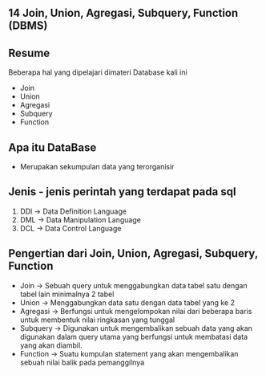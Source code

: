 ## 14 Join, Union, Agregasi, Subquery, Function (DBMS)
## Resume
Beberapa hal yang dipelajari dimateri Database kali ini
- Join
- Union
- Agregasi
- Subquery
- Function
## Apa itu DataBase
- Merupakan sekumpulan data yang terorganisir
## Jenis - jenis perintah yang terdapat pada sql
1. DDl -> Data Definition Language
2. DML -> Data Manipulation Language
3. DCL -> Data Control Language
## Pengertian dari Join, Union, Agregasi, Subquery, Function
- Join -> Sebuah query untuk menggabungkan data tabel satu dengan tabel lain minimalnya 2 tabel
- Union -> Menggabungkan data satu dengan data tabel yang ke 2
- Agregasi -> Berfungsi untuk mengelompokan nilai dari beberapa baris untuk membentuk nilai ringkasan yang tunggal
- Subquery -> Digunakan untuk mengembalikan sebuah data yang akan digunakan dalam query utama yang berfungsi untuk membatasi data yang akan diambil.
- Function -> Suatu kumpulan statement yang akan mengembalikan sebuah nilai balik pada pemanggilnya
